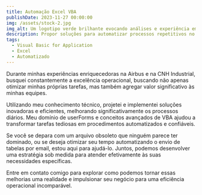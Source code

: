 ```yaml
---
title: Automação Excel VBA
publishDate: 2023-11-27 00:00:00
img: /assets/stock-2.jpg
img_alt: Um logotipo verde brilhante evocando análises e experiência em Excel
description: Propor soluções para automatizar processos repetitivos no Excel
tags:
  - Visual Basic for Application
  - Excel
  - Automatizado
---
```


Durante minhas experiências enriquecedoras na Airbus e na CNH Industrial, busquei constantemente a excelência operacional, buscando não apenas otimizar minhas próprias tarefas, mas também agregar valor significativo às minhas equipes.

Utilizando meu conhecimento técnico, projetei e implementei soluções inovadoras e eficientes, melhorando significativamente os processos diários. Meu domínio de userForms e conceitos avançados de VBA ajudou a transformar tarefas tediosas em procedimentos automatizados e confiáveis.

Se você se depara com um arquivo obsoleto que ninguém parece ter dominado, ou se deseja otimizar seu tempo automatizando o envio de tabelas por email, estou aqui para ajudá-lo. Juntos, podemos desenvolver uma estratégia sob medida para atender efetivamente às suas necessidades específicas.

Entre em contato comigo para explorar como podemos tornar essas melhorias uma realidade e impulsionar seu negócio para uma eficiência operacional incomparável.